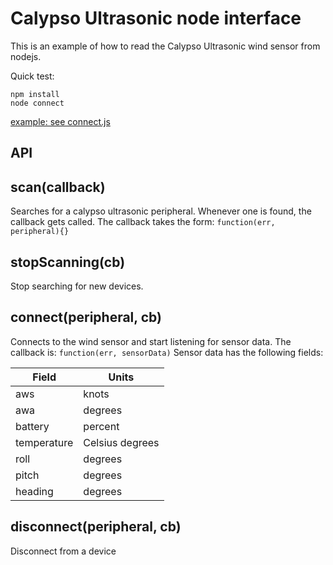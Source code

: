 Calypso Ultrasonic node interface
=================================

This is an example of how to read the Calypso Ultrasonic wind sensor from nodejs.

Quick test:
```
npm install
node connect
```

[example: see connect.js](connect.js)

API
---


## scan(callback)

Searches for a calypso ultrasonic peripheral.
Whenever one is found, the callback gets called.
The callback takes the form:
``` function(err, peripheral){} ```

## stopScanning(cb)

Stop searching for new devices.

## connect(peripheral, cb)

Connects to the wind sensor and start listening for sensor data.
The callback is:
``` function(err, sensorData) ```
Sensor data has the following fields:

| Field      | Units           |
|------------|-----------------|
|  aws       | knots           |
|  awa       | degrees         |
|battery     | percent         |
|temperature | Celsius degrees |
|  roll      | degrees         |
|  pitch     | degrees         |
|  heading   | degrees         |

## disconnect(peripheral, cb)

Disconnect from a device
